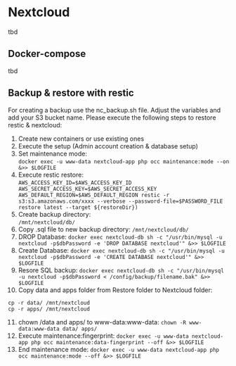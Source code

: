 # Nextcloud
tbd

## Docker-compose
tbd

## Backup & restore with restic
For creating a backup use the nc_backup.sh file. Adjust the variables and add your S3 bucket name.
Please execute the following steps to restore restic & nextcloud:

1. Create new containers or use existing ones
2. Execute the setup (Admin account creation & database setup) 
3. Set maintenance mode:<br />
`docker exec -u www-data nextcloud-app php occ maintenance:mode --on &>> $LOGFILE`
4. Execute restic restore:<br />
`AWS_ACCESS_KEY_ID=$AWS_ACCESS_KEY_ID AWS_SECRET_ACCESS_KEY=$AWS_SECRET_ACCESS_KEY AWS_DEFAULT_REGION=$AWS_DEFAULT_REGION restic -r s3:s3.amazonaws.com/xxxx --verbose --password-file=$PASSWORD_FILE restore latest --target ${restoreDir})`
5. Create backup directory:<br />
`/mnt/nextcloud/db/`
6. Copy .sql file to new backup directory:
`/mnt/nextcloud/db/`
7. DROP Database:
`docker exec nextcloud-db sh -c "/usr/bin/mysql -u nextcloud -p$dbPassword -e 'DROP DATABASE nextcloud'" &>> $LOGFILE`
8. Create Database:
`docker exec nextcloud-db sh -c "/usr/bin/mysql -u nextcloud -p$dbPassword -e 'CREATE DATABASE nextcloud'" &>> $LOGFILE`
9. Resore SQL backup:
`docker exec nextcloud-db sh -c "/usr/bin/mysql -u nextcloud -p$dbPassword < /config/backup/filename.bak" &>> $LOGFILE`
10. Copy data and apps folder from Restore folder to Nextcloud folder:
```
cp -r data/ /mnt/nextcloud
cp -r apps/ /mnt/nextcloud
```
11. chown /data and apps/ to www-data:www-data:
`chown -R www-data:www-data data/ apps/`
12. Execute maintenance:fingerprint:
`docker exec -u www-data nextcloud-app php occ maintenance:data-fingerprint --off &>> $LOGFILE`
13. End maintenance mode:
`docker exec -u www-data nextcloud-app php occ maintenance:mode --off &>> $LOGFILE`
